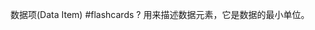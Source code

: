 数据项(Data Item) #flashcards 
?
用来描述数据元素，它是数据的最小单位。
<!--ID: 1706081813003-->

<!--SR:!2024-01-25,2,210-->